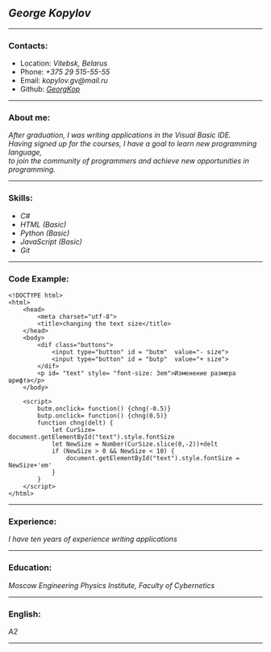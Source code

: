 ## _George Kopylov_
---
### Contacts:
* Location:   _Vitebsk, Belarus_
* Phone: _+375 29 515-55-55_ 
* Email: _kopylov.gv@mail.ru_       
* Github: _[GeorgKop](https://github.com/GeorgKop)_
---
### About me:
_After graduation, I was writing applications in the Visual Basic IDE._  
_Having signed up for the courses, I have a goal to learn new programming language,_  
_to join the community of programmers and achieve new opportunities in programming._ 

---
### Skills:
* _C#_
* _HTML (Basic)_
* _Python (Basic)_
* _JavaScript (Basic)_
* _Git_
___

### Code Example:
~~~
<!DOCTYPE html>
<html>
    <head>
        <meta charset="utf-8">
        <title>changing the text size</title> 
    </head>
    <body>
        <dif class="buttons">
            <input type="button" id = "butm"  value="- size">
            <input type="button" id = "butp"  value="+ size">
        </dif>	
        <p id= "text" style= "font-size: 3em">Изменение размера шрифта</p>
    </body>

    <script>
        butm.onclick= function() {chng(-0.5)}
        butp.onclick= function() {chng(0.5)}
        function chng(delt) {
            let CurSize= document.getElementById("text").style.fontSize
            let NewSize = Number(CurSize.slice(0,-2))+delt
            if (NewSize > 0 && NewSize < 10) {
                document.getElementById("text").style.fontSize = NewSize+'em'
            }
        }
    </script>
</html>
~~~
___
### Experience:
_I have ten years of experience writing applications_

---
### Education:  
_Moscow Engineering Physics Institute, Faculty of Cybernetics_

---
### English:
_A2_

---


